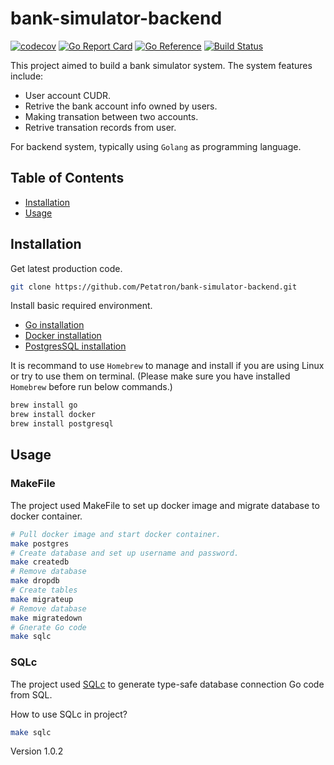 # bank-simulator-backend
[![codecov](https://codecov.io/github/Petatron/bank-simulator-backend/branch/main/graph/badge.svg?token=SiNvQCTzQo)](https://codecov.io/github/Petatron/bank-simulator-backend)
[![Go Report Card](https://goreportcard.com/badge/github.com/Petatron/bank-simulator-backend)](https://goreportcard.com/report/github.com/Petatron/bank-simulator-backend)
[![Go Reference](https://pkg.go.dev/badge/github.com/Petatron/bank-simulator-backend.svg)](https://pkg.go.dev/github.com/Petatron/bank-simulator-backend)
[![Build Status](https://dev.azure.com/Petatron/bank_simulator_backend/_apis/build/status%2FPetatron.bank-simulator-backend?branchName=main)](https://dev.azure.com/Petatron/bank_simulator_backend/_build/latest?definitionId=6&branchName=main)

This project aimed to build a bank simulator system. The system features include:

- User account CUDR.
- Retrive the bank account info owned by users.
- Making transation between two accounts.
- Retrive transation records from user.

For backend system, typically using `Golang` as programming language.

## Table of Contents

- [Installation](#installation)
- [Usage](#usage)

## Installation

Get latest production code.

```bash
git clone https://github.com/Petatron/bank-simulator-backend.git
```

Install basic required environment.

- [Go installation](https://go.dev/dl/)
- [Docker installation](https://www.docker.com/)
- [PostgresSQL installation](https://www.postgresql.org/download/)

It is recommand to use `Homebrew` to manage and install if you are using Linux or try to use them on terminal. (Please make sure you have installed `Homebrew` before run below commands.)

```bash
brew install go
brew install docker
brew install postgresql
```

## Usage

### MakeFile

The project used MakeFile to set up docker image and migrate database to docker container.

```bash
# Pull docker image and start docker container.
make postgres
# Create database and set up username and password.
make createdb
# Remove database
make dropdb
# Create tables
make migrateup
# Remove database
make migratedown
# Gnerate Go code
make sqlc
```

### SQLc

The project used [SQLc](https://docs.sqlc.dev/en/stable/tutorials/getting-started-postgresql.html) to generate type-safe database connection Go code from SQL.

How to use SQLc in project?

```bash
make sqlc
```

Version 1.0.2
